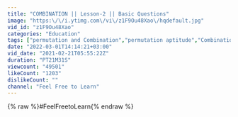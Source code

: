```yaml
---
title: "COMBINATION || Lesson-2 || Basic Questions"
image: "https:\/\/i.ytimg.com\/vi\/z1F9Ou48Xao\/hqdefault.jpg"
vid_id: "z1F9Ou48Xao"
categories: "Education"
tags: ["permutation and Combination","permutation aptitude","Combination aptitude"]
date: "2022-03-01T14:14:21+03:00"
vid_date: "2021-02-21T05:55:22Z"
duration: "PT21M31S"
viewcount: "49501"
likeCount: "1203"
dislikeCount: ""
channel: "Feel Free to Learn"
---
```

{% raw %}#FeelFreetoLearn{% endraw %}
